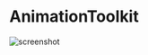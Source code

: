AnimationToolkit
================
![screenshot](https://github.com/ngoaho91/AnimationToolkit/blob/master/screenshot.png)
